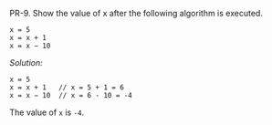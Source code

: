 PR-9. Show the value of x after the following algorithm is executed.
```
x = 5
x = x + 1
x = x − 10
```

*Solution:*  
```
x = 5
x = x + 1   // x = 5 + 1 = 6
x = x − 10  // x = 6 - 10 = -4
```
The value of `x` is `-4`.

